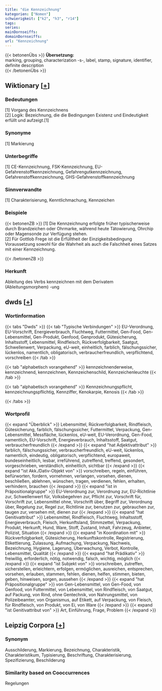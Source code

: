 ```yaml
---
title: "die Kennzeichnung"
kategorien: ["Nomen"]
schwierigkeit: ["k2", "h3", "r14"]
tags:
series:
mainDornseiffs:
domainDornseiffs:
url: "Kennzeichnung"
---
```


{{< betonenÜbs >}}
**Übersetzung:**  
marking, grouping, characterization -s-, label, stamp, signature, identifier, definite description  
{{< /betonenÜbs >}}

## Wiktionary [[+](https://de.wiktionary.org/wiki/Kennzeichnung)]

### Bedeutungen
[1] Vorgang des Kennzeichnens  
[2] Logik: Bezeichnung, die die Bedingungen Existenz und Eindeutigkeit erfüllt und aufzeigt.[1]  

### Synonyme
[1] Markierung  

### Unterbegriffe
[1] CE-Kennzeichnung, FSK-Kennzeichnung, EU-Gefahrenstoffkennzeichnung, Gefahrengutkennzeichnung, Gefahrenstoffkennzeichnung, GHS-Gefahrenstoffkennzeichnung  

### Sinnverwandte
[1] Charakterisierung, Kenntlichmachung, Kennzeichen  

### Beispiele
{{< betonenZB >}}
[1] Die Kennzeichnung erfolgte früher typischerweise durch Brandzeichen oder Ohrmarke, während heute Tätowierung, Ohrchip oder Magensonde zur Verfügung stehen.  
[2] Für Gottlob Frege ist die Erfülltheit der Einzigkeitsbedingung Voraussetzung sowohl für die Wahrheit als auch die Falschheit eines Satzes mit einer Kennzeichnung.  

{{< /betonenZB >}}
### Herkunft
Ableitung des Verbs kennzeichnen mit dem Derivatem (Ableitungsmorphem) -ung  



## dwds [[+](https://www.dwds.de/wb/Kennzeichnung)]

### Wortinformation
{{< tabs "Dwds" >}}
{{< tab "Typische Verbindungen" >}}
EU-Verordnung, EU-Vorschrift, Energieverbrauch, Fluchtweg, Futtermittel, Gen-Food, Gen-Lebensmittel, Gen-Produkt, Genfood, Genprodukt, Gütesicherung, Inhaltsstoff, Lebensmittel, Rindfleisch, Rückverfolgbarkeit, Saatgut, Schwellenwert, Verpackung, eU-weit, einheitlich, farblich, fälschungssicher, lückenlos, namentlich, obligatorisch, verbraucherfreundlich, verpflichtend, vorschreiben
{{< /tab >}}

{{< tab "alphabetisch vorangehend" >}}
kennzeichnenderweise, kennzeichnend, kennzeichnen, Kennzeichenschild, Kennzeichenleuchte
{{< /tab >}}

{{< tab "alphabetisch vorangehend" >}}
Kennzeichnungspflicht, kennzeichnungspflichtig, Kennziffer, Kenokarpie, Kenosis
{{< /tab >}}

{{< /tabs >}}

### Wortprofil
{{< expand "Überblick" >}} Lebensmittel, Rückverfolgbarkeit, Rindfleisch, Gütesicherung, farblich, fälschungssicher, Futtermittel, Verpackung, Gen-Lebensmittel, Messfläche, lückenlos, eU-weit, EU-Verordnung, Gen-Food, namentlich, EU-Vorschrift, Energieverbrauch, Inhaltsstoff, Saatgut, verbraucherfreundlich {{< /expand >}}
{{< expand "hat Adjektivattribut" >}} farblich, fälschungssicher, verbraucherfreundlich, eU-weit, lückenlos, namentlich, eindeutig, obligatorisch, verpflichtend, europaweit, bundeseinheitlich, lesbar, irreführend, zutreffend, treffend, gesondert, vorgeschrieben, verständlich, einheitlich, sichtbar {{< /expand >}}
{{< expand "ist Akk./Dativ-Objekt von" >}} vorschreiben, regeln, einführen, befürworten, fordern, vornehmen, verlangen, vorsehen, dienen, beschließen, ablehnen, wünschen, tragen, verdienen, fehlen, erhalten, verhindern, brauchen {{< /expand >}}
{{< expand "ist in Präpositionalgruppe" >}} EU-Verordnung zur, Verordnung zur, EU-Richtlinie zur, Schwellenwert für, Volksbegehren zur, Pflicht zur, Vorschrift für, Vorschrift zur, Lebensmittel ohne, Vorschrift über, Begriff zur, Verordnung über, Regelung zur, Regel zur, Richtlinie zur, benutzen zur, gebrauchen zur, taugen zur, versehen mit, dienen zur {{< /expand >}}
{{< expand "hat Genitivattribut" >}} Lebensmittel, Rindfleisch, Fluchtweg, Inhaltsstoff, Energieverbrauch, Fleisch, Herkunftsland, Stimmzettel, Verpackung, Produkt, Herkunft, Hund, Ware, Stoff, Zustand, Inhalt, Fahrzeug, Anbieter, Polizist, Situation {{< /expand >}}
{{< expand "in Koordination mit" >}} Rückverfolgbarkeit, Gütesicherung, Herkunftskontrolle, Registrierung, Etikettierung, Zulassung, Aufmachung, Verpackung, Nachweis, Bezeichnung, Hygiene, Lagerung, Überwachung, Verbot, Kontrolle, Lebensmittel, Qualität {{< /expand >}}
{{< expand "hat Prädikativ" >}} freiwillig, erforderlich, nötig, notwendig, falsch, wichtig, möglich {{< /expand >}}
{{< expand "ist Subjekt von" >}} vorschreiben, zutreffen, sicherstellen, erleichtern, erfolgen, ermöglichen, ausreichen, entsprechen, vorsehen, erlauben, stammen, fehlen, dienen, helfen, stimmen, bieten, geben, hinweisen, sorgen, aussehen {{< /expand >}}
{{< expand "hat Präpositionalgruppe" >}} von Gen-Lebensmittel, von Gen-Food, von Genfood, von Futtermittel, von Lebensmittel, von Rindfleisch, von Saatgut, auf Packung, von Rind, ohne Gentechnik, von Nahrungsmittel, von Polizeibeamter, von Organismus, auf Etikett, auf Verpackung, von Fleisch, für Rindfleisch, von Produkt, von Ei, von Ware {{< /expand >}}
{{< expand "ist Genitivattribut von" >}} Art, Einführung, Frage, Problem {{< /expand >}}

## Leipzig Corpora [[+](https://corpora.uni-leipzig.de/en/res?word=Kennzeichnung&corpusId=deu_newscrawl-public_2018)]


### Synonym
Ausschilderung, Markierung, Bezeichnung, Charakteristik, Charakteristikum, Typisierung, Beschriftung, Charakterisierung, Spezifizierung, Beschilderung


### Similarity based on Cooccurrences
Regelungen

